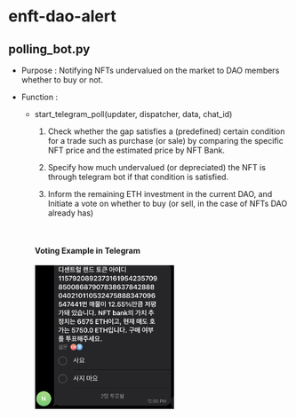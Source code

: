# enft-dao-alert
## polling_bot.py
+ Purpose : Notifying NFTs undervalued on the market to DAO members whether to buy or not.
+ Function :

  +  start_telegram_poll(updater, dispatcher, data, chat_id)
  
      1. Check whether the gap satisfies a (predefined) certain condition for a trade such as purchase (or sale) by comparing the specific NFT price and the estimated price by NFT Bank.
      2. Specify how much undervalued (or depreciated) the NFT is through telegram bot if that condition is satisfied.
    
      3. Inform the remaining ETH investment in the current DAO, and Initiate a vote on whether to buy (or sell, in the case of NFTs DAO already has)
    
    
       <br>
       <h4>Voting Example in Telegram</h4>
       <img src="https://github.com/vandlaw7/enft-dao-alert/blob/master/for-readme/capture_polling_bot.jpg" width="250">
  
